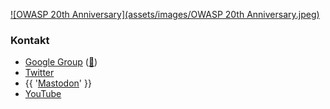 [![OWASP 20th Anniversary](assets/images/OWASP 20th Anniversary.jpeg)](https://20thanniversary.owasp.org/)

### Kontakt

* [Google Group](https://groups.google.com/a/owasp.org/group/germany-chapter/) ([📧](mailto:germany-chapter@owasp.org))
* [Twitter](https://twitter.com/owasp_de)
* {{ '<a rel="me" href="https://infosec.exchange/@owasp_de">Mastodon</a>' }}
* [YouTube](https://www.youtube.com/channel/UCO7VtjaFHkfsDNZEFg9OssQ)
